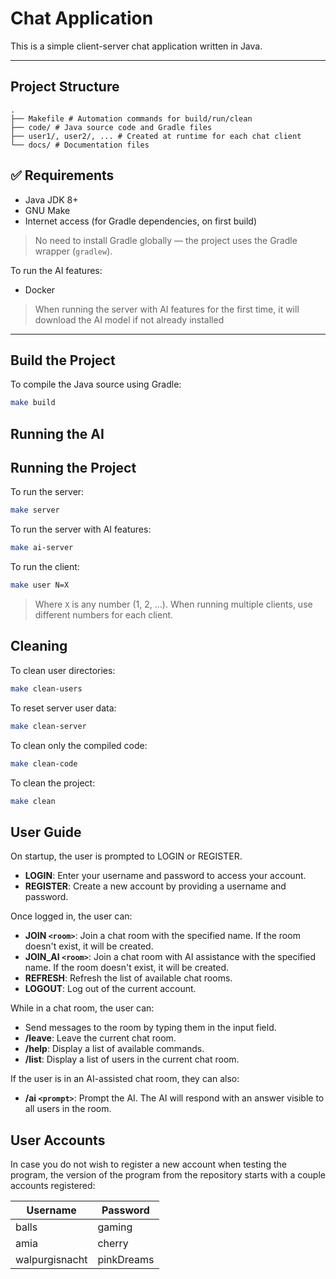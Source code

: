 # Chat Application 

This is a simple client-server chat application written in Java. 

---

## Project Structure

```plaintext
.
├── Makefile # Automation commands for build/run/clean
├── code/ # Java source code and Gradle files
├── user1/, user2/, ... # Created at runtime for each chat client
└── docs/ # Documentation files
```

## ✅ Requirements

- Java JDK 8+
- GNU Make
- Internet access (for Gradle dependencies, on first build)


> No need to install Gradle globally — the project uses the Gradle wrapper (`gradlew`).

To run the AI features: 

- Docker 

> When running the server with AI features for the first time, it will download the AI model if not already installed

---

## Build the Project

To compile the Java source using Gradle:

```bash
make build
```
## Running the AI



## Running the Project

To run the server:

```bash
make server
```

To run the server with AI features: 

```bash
make ai-server
```

To run the client:

```bash
make user N=X
```
> Where `X` is any number (1, 2, ...). When running multiple clients, use different numbers for each client.


## Cleaning

To clean user directories:
```bash
make clean-users
```

To reset server user data:
```bash
make clean-server
```

To clean only the compiled code:
```bash
make clean-code
```

To clean the project:

```bash
make clean
```

## User Guide

On startup, the user is prompted to LOGIN or REGISTER.
- **LOGIN**: Enter your username and password to access your account.
- **REGISTER**: Create a new account by providing a username and password.

Once logged in, the user can:

- **JOIN `<room>`**: Join a chat room with the specified name. If the room doesn't exist, it will be created.
- **JOIN_AI `<room>`**: Join a chat room with AI assistance with the specified name. If the room doesn't exist, it will be created.
- **REFRESH**: Refresh the list of available chat rooms.
- **LOGOUT**: Log out of the current account.

While in a chat room, the user can:

- Send messages to the room by typing them in the input field.
- **/leave**: Leave the current chat room.
- **/help**: Display a list of available commands.
- **/list**: Display a list of users in the current chat room.

If the user is in an AI-assisted chat room, they can also:

- **/ai `<prompt>`**: Prompt the AI. The AI will respond with an answer visible to all users in the room.

## User Accounts

In case you do not wish to register a new account when testing the program, the version of the program from the repository starts with a couple accounts registered: 


|Username|Password| 
|------|--------|
| balls | gaming |
| amia | cherry |
| walpurgisnacht | pinkDreams |
